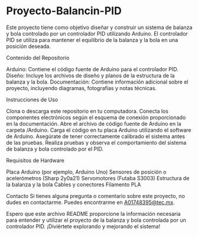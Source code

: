 # Proyecto-Balancin-PID
Este proyecto tiene como objetivo diseñar y construir un sistema de balanza y bola controlado por un controlador PID utilizando Arduino. El controlador PID se utiliza para mantener el equilibrio de la balanza y la bola en una posición deseada.

Contenido del Repositorio

Arduino: Contiene el código fuente de Arduino para el controlador PID.
Diseño: Incluye los archivos de diseño y planos de la estructura de la balanza y la bola.
Documentación: Contiene información adicional sobre el proyecto, incluyendo diagramas, fotografías y notas técnicas.

Instrucciones de Uso

Clona o descarga este repositorio en tu computadora.
Conecta los componentes electrónicos según el esquema de conexión proporcionado en la documentación.
Abre el archivo de código fuente de Arduino en la carpeta /Arduino.
Carga el código en tu placa Arduino utilizando el software de Arduino.
Asegúrate de tener correctamente calibrado el sistema antes de las pruebas.
Realiza pruebas y observa el comportamiento del sistema de balanza y bola controlado por el PID.

Requisitos de Hardware

Placa Arduino (por ejemplo, Arduino Uno)
Sensores de posición o acelerómetros (Sharp 2y0a21)
Servomotores (Futaba S3003)
Estructura de la balanza y la bola
Cables y conectores
Filamento PLA


Contacto
Si tienes alguna pregunta o comentario sobre este proyecto, no dudes en contactarme. Puedes encontrarme en A01748395@tec.mx.

Espero que este archivo README proporcione la información necesaria para entender y utilizar el proyecto de la balanza y bola controlada por un controlador PID. ¡Diviértete explorando y mejorando el sistema!
